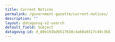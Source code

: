 ```yaml
---
title: Current Notices
permalink: /government-gazette/current-notices/
description: ""
layout: datagovsg-v2-search
default_field: Subject
datagovsg-id: d_80e193bd9517638c4a60a9317c49c3b8
---
```

